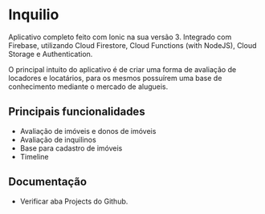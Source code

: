 # Inquilio
Aplicativo completo feito com Ionic na sua versão 3.
Integrado com Firebase, utilizando Cloud Firestore, Cloud Functions (with NodeJS), Cloud Storage e Authentication.

O principal intuito do aplicativo é de criar uma forma de avaliação de locadores e locatários, para os mesmos possuírem uma base de conhecimento mediante o mercado de alugueis.

## **Principais funcionalidades**

* Avaliação de imóveis e donos de imóveis
* Avaliação de inquilinos
* Base para cadastro de imóveis
* Timeline

## **Documentação**

* Verificar aba Projects do Github.
